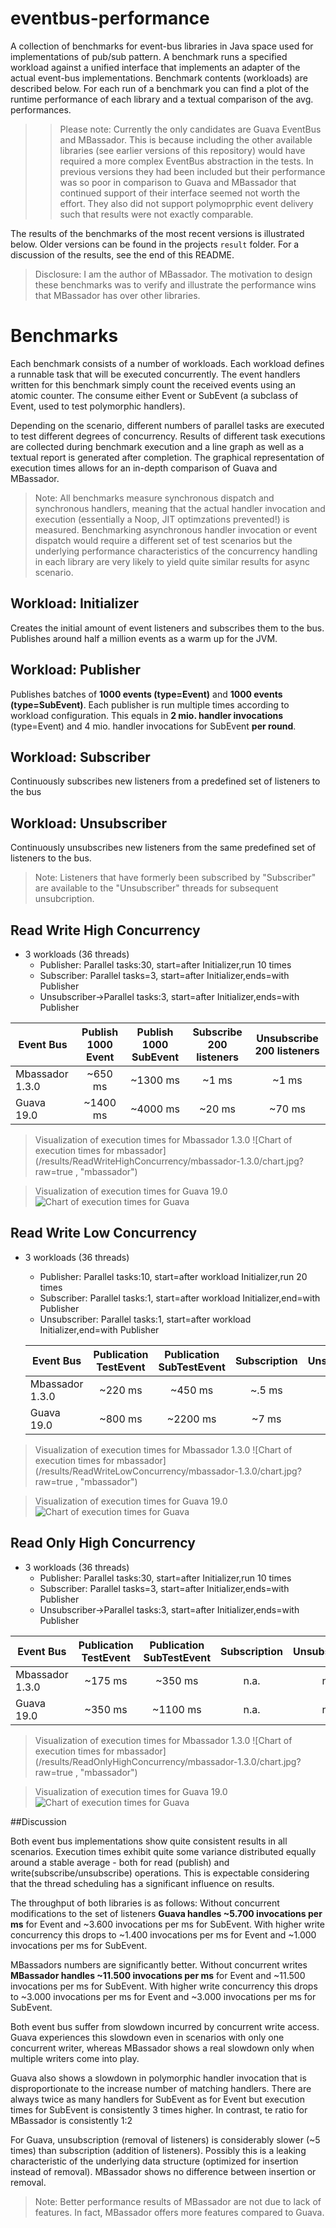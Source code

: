 eventbus-performance
====================

A collection of benchmarks for event-bus libraries in Java space used for implementations of pub/sub pattern.
A benchmark runs a specified workload against a unified interface that implements an adapter of the actual event-bus implementations. Benchmark contents (workloads) are described below.
For each run of a benchmark you can find a plot of the runtime performance of each library and a textual comparison of the avg. performances.


>> Please note: Currently the only candidates are Guava EventBus and MBassador. 
This is because including the other available libraries (see earlier versions of this repository) would have required a more complex EventBus abstraction in the tests. In previous versions they had been included but their performance was so poor in comparison to Guava and MBassador that continued support of their interface seemed not worth the effort. They also did not support polymoprphic event delivery such that results were not exactly comparable.

The results of the benchmarks of the most recent versions is illustrated below. Older versions can be found in the projects `result` folder. For a discussion of the results, see the end of this README.

> Disclosure: I am the author of MBassador. The motivation to design these benchmarks was to verify and illustrate the performance wins that MBassador has over other libraries. 


# Benchmarks

Each benchmark consists of a number of workloads. Each workload defines a runnable task that will be executed concurrently. The event handlers written for this benchmark simply count the received events using an atomic counter. The consume either Event or SubEvent (a subclass of Event, used to test polymorphic handlers).

Depending on the scenario, different numbers of parallel tasks are executed to test different degrees of concurrency. Results of different task executions are collected during benchmark execution and a line graph as well as a textual report is generated after completion. The graphical representation of execution times allows for an in-depth comparison of Guava and MBassador.

> Note: All benchmarks measure synchronous dispatch and synchronous handlers, meaning that the actual handler invocation and execution (essentially a Noop, JIT optimzations prevented!) is measured. Benchmarking asynchronous handler invocation or event dispatch would require a different set of test scenarios but the underlying performance characteristics of the concurrency handling in each library are very likely to yield quite similar results for async scenario.

## Workload: Initializer
Creates the initial amount of event listeners and subscribes them to the bus. Publishes around half a million events as a warm up for the JVM.

## Workload: Publisher

Publishes batches of **1000 events (type=Event)** and **1000 events (type=SubEvent)**. Each publisher is run multiple times according to workload configuration. This equals in **2 mio. handler invocations** (type=Event) and 4 mio. handler invocations for SubEvent **per round**.

## Workload: Subscriber

Continuously subscribes new listeners from a predefined set of listeners to the bus

## Workload: Unsubscriber

Continuously unsubscribes new listeners from the same predefined set of listeners to the bus. 
> Note: Listeners that have formerly been subscribed by "Subscriber" are available to the "Unsubscriber" threads for subsequent unsubcription.

## Read Write High Concurrency

+ 3 workloads (36 threads)
  + Publisher: Parallel tasks:30, start=after Initializer,run 10 times
  + Subscriber: Parallel tasks=3, start=after Initializer,ends=with Publisher
  + Unsubscriber->Parallel tasks:3, start=after Initializer,ends=with Publisher
  
| Event Bus | Publish 1000 Event | Publish 1000 SubEvent | Subscribe 200 listeners | Unsubscribe 200 listeners |
| ------------- |:-------------:|:-----:|:-----:|:-----:|
| Mbassador 1.3.0 | ~650 ms | ~1300 ms  | ~1 ms  | ~1 ms |
| Guava     19.0 | ~1400 ms | ~4000 ms | ~20 ms | ~70 ms |  
  
  
> Visualization of execution times for Mbassador 1.3.0
![Chart of execution times for mbassador](/results/ReadWriteHighConcurrency/mbassador-1.3.0/chart.jpg?raw=true , "mbassador")
  
  
  
> Visualization of execution times for Guava 19.0
![Chart of execution times for Guava](/results/ReadWriteHighConcurrency/guava-19.0/chart.jpg?raw=true, "guava")
  

## Read Write Low Concurrency

+ 3 workloads (36 threads)
  + Publisher: Parallel tasks:10, start=after workload Initializer,run 20 times
  + Subscriber: Parallel tasks:1, start=after workload Initializer,end=with Publisher
  + Unsubscriber: Parallel tasks:1, start=after workload Initializer,end=with Publisher
  
  | Event Bus | Publication TestEvent | Publication SubTestEvent | Subscription | Unsubscription |
  | ------------- |:-------------:|:-----:|:-----:|:-----:|
  | Mbassador 1.3.0 | ~220 ms | ~450 ms  | ~.5 ms  | ~.5 ms |
  | Guava     19.0 | ~800 ms | ~2200 ms | ~7 ms | ~49 ms |
  

> Visualization of execution times for Mbassador 1.3.0
![Chart of execution times for mbassador](/results/ReadWriteLowConcurrency/mbassador-1.3.0/chart.jpg?raw=true , "mbassador")



> Visualization of execution times for Guava 19.0
![Chart of execution times for Guava](/results/ReadWriteLowConcurrency/guava-19.0/chart.jpg?raw=true, "guava")
   



## Read Only High Concurrency

+ 3 workloads (36 threads)
  + Publisher: Parallel tasks:30, start=after Initializer,run 10 times
  + Subscriber: Parallel tasks=3, start=after Initializer,ends=with Publisher
  + Unsubscriber->Parallel tasks:3, start=after Initializer,ends=with Publisher

| Event Bus | Publication TestEvent | Publication SubTestEvent | Subscription | Unsubscription |
| ------------- |:-------------:|:-----:|:-----:|:-----:|
| Mbassador 1.3.0 | ~175 ms | ~350 ms  | n.a.  | n.a. |
| Guava     19.0 | ~350 ms | ~1100 ms | n.a. | n.a. |


> Visualization of execution times for Mbassador 1.3.0
![Chart of execution times for mbassador](/results/ReadOnlyHighConcurrency/mbassador-1.3.0/chart.jpg?raw=true , "mbassador")
  
  
> Visualization of execution times for Guava 19.0
![Chart of execution times for Guava](/results/ReadOnlyHighConcurrency/guava-19.0/chart.jpg?raw=true, "guava")
  



##Discussion

Both event bus implementations show quite consistent results in all scenarios. Execution times exhibit quite some variance distributed equally around a stable average - both for read (publish) and write(subscribe/unsubscribe) operations. This is expectable considering that the thread scheduling has a significant influence on results.

The throughput of both libraries is as follows:
Without concurrent modifications to the set of listeners **Guava handles ~5.700 invocations per ms** for Event and ~3.600 invocations per ms for SubEvent. With higher write concurrency this drops to ~1.400 invocations per ms for Event and ~1.000 invocations per ms for SubEvent.
 
MBassadors numbers are significantly better. Without concurrent writes **MBassador handles ~11.500 invocations per ms** for Event and ~11.500 invocations per ms for SubEvent. With higher write concurrency this drops to ~3.000 invocations per ms for Event and ~3.000 invocations per ms for SubEvent.

Both event bus suffer from slowdown incurred by concurrent write access. Guava experiences this slowdown even in scenarios with only one concurrent writer, whereas MBassador shows a real slowdown only when multiple writers come into play.

Guava also shows a slowdown in polymorphic handler invocation that is disproportionate to the increase number of matching handlers. There are always twice as many handlers for SubEvent as for Event but execution times for SubEvent is consistently 3 times higher. In contrast, te ratio for MBassador is consistently 1:2

For Guava, unsubscription (removal of listeners) is considerably slower (~5 times) than subscription (addition of listeners). Possibly this is a leaking characteristic of the underlying data structure (optimized for insertion instead of removal). MBassador shows no difference between insertion or removal.

> Note: Better performance results of MBassador are not due to lack of features. In fact, MBassador offers more features compared to Guava.





